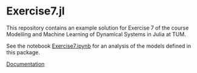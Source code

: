 # Exercise7.jl

 This repository contains an example solution for Exercise 7 of the course Modelling and Machine Learning of Dynamical Systems in Julia at TUM.
 
 See the notebook [Exercise7.ipynb](https://github.com/maximilian-gelbrecht/Exercise7.jl/blob/main/Exercise7.ipynb) for an analysis of the models defined in this package.
 
[Documentation](https://maximilian-gelbrecht.github.io/Exercise7.jl/dev/)
